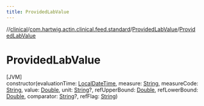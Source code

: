 ```yaml
---
title: ProvidedLabValue
---
```

//[clinical](../../../index.html)/[com.hartwig.actin.clinical.feed.standard](../index.html)/[ProvidedLabValue](index.html)/[ProvidedLabValue](-provided-lab-value.html)



# ProvidedLabValue



[JVM]\
constructor(evaluationTime: [LocalDateTime](https://docs.oracle.com/javase/8/docs/api/java/time/LocalDateTime.html), measure: [String](https://kotlinlang.org/api/latest/jvm/stdlib/kotlin/-string/index.html), measureCode: [String](https://kotlinlang.org/api/latest/jvm/stdlib/kotlin/-string/index.html), value: [Double](https://kotlinlang.org/api/latest/jvm/stdlib/kotlin/-double/index.html), unit: [String](https://kotlinlang.org/api/latest/jvm/stdlib/kotlin/-string/index.html)?, refUpperBound: [Double](https://kotlinlang.org/api/latest/jvm/stdlib/kotlin/-double/index.html), refLowerBound: [Double](https://kotlinlang.org/api/latest/jvm/stdlib/kotlin/-double/index.html), comparator: [String](https://kotlinlang.org/api/latest/jvm/stdlib/kotlin/-string/index.html)?, refFlag: [String](https://kotlinlang.org/api/latest/jvm/stdlib/kotlin/-string/index.html))




